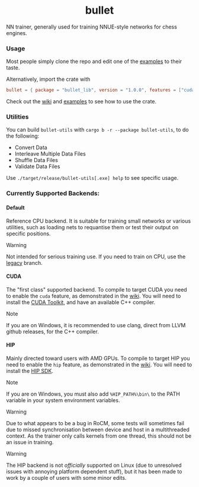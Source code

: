 <div align="center">

# bullet

</div>

NN trainer, generally used for training NNUE-style networks for chess engines.

### Usage

Most people simply clone the repo and edit one of the [examples](/examples) to their taste.

Alternatively, import the crate with
```toml
bullet = { package = "bullet_lib", version = "1.0.0", features = ["cuda"] }
```

Check out the [wiki](https://github.com/jw1912/bullet/wiki/2.-Getting-Started-with-bullet) and [examples](/examples) to see how to use the crate.

### Utilities

You can build `bullet-utils` with `cargo b -r --package bullet-utils`, to do the following:
- Convert Data
- Interleave Multiple Data Files
- Shuffle Data Files
- Validate Data Files

Use `./target/release/bullet-utils[.exe] help` to see specific usage.

### Currently Supported Backends:
#### Default
Reference CPU backend. It is suitable for training small networks or various utilities, such as loading nets to requantise them or test their output on specific positions.

> [!WARNING]
> Not intended for serious training use. If you need to train on CPU, use the [legacy](https://github.com/jw1912/bullet/tree/legacy) branch.

#### CUDA
The "first class" supported backend. To compile to target CUDA you need to enable the `cuda` feature,
as demonstrated in the [wiki](https://github.com/jw1912/bullet/wiki/2.-Getting-Started-with-bullet). You will need to install the [CUDA Toolkit](https://developer.nvidia.com/cuda-toolkit), and have an available C++ compiler.

> [!NOTE]
> If you are on Windows, it is recommended to use clang, direct from LLVM github releases, for the C++ compiler.

#### HIP
Mainly directed toward users with AMD GPUs. To compile to target HIP you need to enable the `hip` feature,
as demonstrated in the [wiki](https://github.com/jw1912/bullet/wiki/2.-Getting-Started-with-bullet). You will need to install the [HIP SDK](https://rocm.docs.amd.com/projects/install-on-windows/en/latest/how-to/install.html).

> [!NOTE]
> If you are on Windows, you must also add `%HIP_PATH%\bin\` to the PATH variable in your system environment variables.

> [!WARNING]  
> Due to what appears to be a bug in RoCM, some tests will sometimes fail due to missed synchronisation between device and host in a multithreaded context. As the trainer only calls kernels from one thread, this should not be an issue in training.

> [!WARNING]  
> The HIP backend is not *officially* supported on Linux (due to unresolved issues with annoying platform dependent stuff), but it has been made to work by a couple of users with some minor edits.